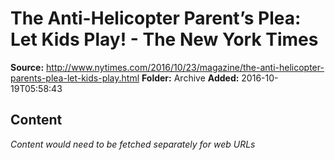 # The Anti-Helicopter Parent’s Plea: Let Kids Play! - The New York Times

**Source:** http://www.nytimes.com/2016/10/23/magazine/the-anti-helicopter-parents-plea-let-kids-play.html
**Folder:** Archive
**Added:** 2016-10-19T05:58:43




## Content
*Content would need to be fetched separately for web URLs*
